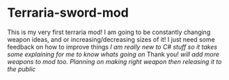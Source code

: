 # Terraria-sword-mod
This is my very first terraria mod! I am going to be constantly changing weapon ideas, and or increasing/decreasing sizes of it! I just need some feedback on how to improve things *I am really new to C# stuff so it takes some explaining for me to know whats going on* Thank you!
*will add more weapons to mod too. Planning on making right weapon then releasing it to the public*
